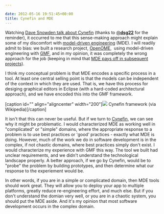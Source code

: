 ```yaml
---

date: 2012-05-16 19:51:45+00:00
title: Cynefin and MDE
---
```


Watching [Dave Snowden talk about Cynefin](http://www.youtube.com/watch?v=N7oz366X0-8&feature=related) (thanks to [@**dsg22**](https://twitter.com/#!/dsg22) for the reminder), it occurred to me that this sense-making approach might explain some of my discomfort with [model-driven engineering](http://en.wikipedia.org/wiki/Model-driven_engineering) (MDE). I will readily admit to bias: we built a research project, [OpenOME](https://se.cs.toronto.edu/trac/ome),  using model-driven engineering with [GMF](http://www.eclipse.org/modeling/gmp/), and in my opinion, it was completely the wrong approach for the job (keeping in mind that [MDE pays off in subsequent projects](http://modeling-languages.com/mdd-pays-mid-term-industrial-experiment/)).

I think my conceptual problem is that MDE encodes a specific process in a tool. At least one central selling point is that the models can be independent of the context in which they are used. That is, we have this process for desiging graphical editors in Eclipse (with a hard-coded architectural approach), and we have encoded this into the GMF framework.

[caption id="" align="aligncenter" width="200"]![](http://upload.wikimedia.org/wikipedia/commons/4/45/Cynefin_framework_Feb_2011.jpeg) Cynefin framework (via Wikipedia)[/caption]

It isn't that this can never be useful. But if we turn to [Cynefin](http://en.wikipedia.org/wiki/Cynefin), we can see why it might be problematic. I would characterized MDE as working well in "complicated" or "simple" domains, where the appropriate response to a problem is to use best practices or 'good' practices - exactly what MDE is doing. However, much of the work we do in software development is in the complex, if not chaotic domains, where best practices simply don't exist. I would characterize my experience with GMF this way. The tool we built had unclear requirements, and we didn't understand the technological landscape properly. A better approach, if we go by Cynefin, would be to "probe" the problem by building prototypes, and then determine what our response to the experiement would be.

In other words, if you are in a simple or complicated domain, then MDE tools should work great. They will allow you to deploy your app to multiple platforms, greatly reduce re-engineering effort, and much else. But if you don't understand the domian very well, or you are in a chaotic system, you should put the MDE aside. And it's my opinion that most software development occurs in the complex domain.

